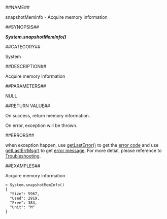 
##NAME##

snapshotMemInfo - Acquire memory information

##SYNOPSIS##

***System.snapshotMemInfo()***

##CATEGORY##

System

##DESCRIPTION##

Acquire memory information

##PARAMETERS##

NULL

##RETURN VALUE##

On success, return memory information.

On error, exception will be thrown.

##ERRORS##

when exception happen, use [getLastError()](manual/Manual/Sequoiadb_command/Global/getLastError.md) to get the [error code](manual/Manual/Sequoiadb_error_code.md)  and use [getLastErrMsg()](manual/Manual/Sequoiadb_command/Global/getLastErrMsg.md) to get [error message](manual/Manual/Sequoiadb_command/Global/getLastErrMsg.md). For more detial, please  reference to [Troubleshooting](manual/FAQ/faq_sdb.md).

##EXAMPLES##

Acquire memory information

```lang-javascript
> System.snapshotMemInfo()
{
  "Size": 5967,
  "Used": 2919,
  "Free": 384,
  "Unit": "M"
}
```
